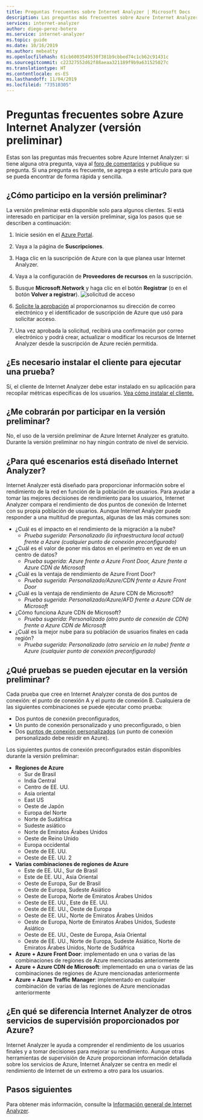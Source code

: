 ```yaml
---
title: Preguntas frecuentes sobre Internet Analyzer | Microsoft Docs
description: Las preguntas más frecuentes sobre Azure Internet Analyzer.
services: internet-analyzer
author: diego-perez-botero
ms.service: internet-analyzer
ms.topic: guide
ms.date: 10/16/2019
ms.author: mebeatty
ms.openlocfilehash: 61cb6003549530f381b9cbbed74c1cb62c91431c
ms.sourcegitcommit: c22327552d62f88aeaa321189f9b9a631525027c
ms.translationtype: HT
ms.contentlocale: es-ES
ms.lasthandoff: 11/04/2019
ms.locfileid: "73510305"
---
```

# <a name="azure-internet-analyzer-faq-preview"></a>Preguntas frecuentes sobre Azure Internet Analyzer (versión preliminar)

Estas son las preguntas más frecuentes sobre Azure Internet Analyzer: si tiene alguna otra pregunta, vaya al [foro de comentarios](https://aka.ms/internetAnalyzerFeedbackForum) y publique su pregunta. Si una pregunta es frecuente, se agrega a este artículo para que se pueda encontrar de forma rápida y sencilla.

## <a name="how-do-i-participate-in-the-preview"></a>¿Cómo participo en la versión preliminar?

La versión preliminar está disponible solo para algunos clientes. Si está interesado en participar en la versión preliminar, siga los pasos que se describen a continuación:

1. Inicie sesión en el [Azure Portal](https://ms.portal.azure.com).
2. Vaya a la página de **Suscripciones**.
3. Haga clic en la suscripción de Azure con la que planea usar Internet Analyzer.
4. Vaya a la configuración de **Proveedores de recursos** en la suscripción.
5. Busque **Microsoft.Network** y haga clic en el botón **Registrar** (o en el botón **Volver a registrar**).
![solicitud de acceso](./media/ia-faq/request-preview-access.png)

6. [Solicite la aprobación](https://aka.ms/internetAnalyzerContact) al proporcionarnos su dirección de correo electrónico y el identificador de suscripción de Azure que usó para solicitar acceso.
7. Una vez aprobada la solicitud, recibirá una confirmación por correo electrónico y podrá crear, actualizar o modificar los recursos de Internet Analyzer desde la suscripción de Azure recién permitida.

## <a name="do-i-need-to-embed-the-client-to-run-a-test"></a>¿Es necesario instalar el cliente para ejecutar una prueba?

Sí, el cliente de Internet Analyzer debe estar instalado en su aplicación para recopilar métricas específicas de los usuarios. [Vea cómo instalar el cliente.](internet-analyzer-embed-client.md) 

## <a name="do-i-get-billed-for-participating-in-the-preview"></a>¿Me cobrarán por participar en la versión preliminar?
No, el uso de la versión preliminar de Azure Internet Analyzer es gratuito. Durante la versión preliminar no hay ningún contrato de nivel de servicio.

## <a name="what-scenarios-is-internet-analyzer-designed-to-address"></a>¿Para qué escenarios está diseñado Internet Analyzer?

Internet Analyzer está diseñado para proporcionar información sobre el rendimiento de la red en función de la población de usuarios. Para ayudar a tomar las mejores decisiones de rendimiento para los usuarios, Internet Analyzer compara el rendimiento de dos puntos de conexión de Internet con su propia población de usuarios. Aunque Internet Analyzer puede responder a una multitud de preguntas, algunas de las más comunes son:

* ¿Cuál es el impacto en el rendimiento de la migración a la nube? 
    * *Prueba sugerida: Personalizado (la infraestructura local actual) frente a Azure (cualquier punto de conexión preconfigurado)*
* ¿Cuál es el valor de poner mis datos en el perímetro en vez de en un centro de datos? 
    *  *Prueba sugerida: Azure frente a Azure Front Door, Azure frente a Azure CDN de Microsoft*
* ¿Cuál es la ventaja de rendimiento de Azure Front Door?
    *  *Prueba sugerida: Personalizado/Azure/CDN frente a Azure Front Door*
* ¿Cuál es la ventaja de rendimiento de Azure CDN de Microsoft? 
    *  *Prueba sugerida: Personalizado/Azure/AFD frente a Azure CDN de Microsoft*
* ¿Cómo funciona Azure CDN de Microsoft? 
    *  *Prueba sugerida: Personalizado (otro punto de conexión de CDN) frente a Azure CDN de Microsoft*
* ¿Cuál es la mejor nube para su población de usuarios finales en cada región? 
    *  *Prueba sugerida: Personalizado (otro servicio en la nube) frente a Azure (cualquier punto de conexión preconfigurado)*

## <a name="which-tests-can-i-run-in-preview"></a>¿Qué pruebas se pueden ejecutar en la versión preliminar?

Cada prueba que cree en Internet Analyzer consta de dos puntos de conexión: el punto de conexión A y el punto de conexión B. Cualquiera de las siguientes combinaciones se puede ejecutar como prueba:  
* Dos puntos de conexión preconfigurados,
* Un punto de conexión personalizado y uno preconfigurado, o bien
* Dos [puntos de conexión personalizados](internet-analyzer-custom-endpoint.md) (un punto de conexión personalizado debe residir en Azure).

Los siguientes puntos de conexión preconfigurados están disponibles durante la versión preliminar:
* **Regiones de Azure**
    * Sur de Brasil
    * India Central
    * Centro de EE. UU.
    * Asia oriental
    * East US
    * Oeste de Japón
    * Europa del Norte
    * Norte de Sudáfrica
    * Sudeste asiático
    * Norte de Emiratos Árabes Unidos
    * Oeste de Reino Unido  
    * Europa occidental
    * Oeste de EE. UU.
    * Oeste de EE. UU. 2
* **Varias combinaciones de regiones de Azure**
    * Este de EE. UU., Sur de Brasil
    * Este de EE. UU., Asia Oriental
    * Oeste de Europa, Sur de Brasil
    * Oeste de Europa, Sudeste Asiático
    * Oeste de Europa, Norte de Emiratos Árabes Unidos
    * Oeste de EE. UU., Este de EE. UU.
    * Oeste de EE. UU., Oeste de Europa
    * Oeste de EE. UU., Norte de Emiratos Árabes Unidos
    * Oeste de Europa, Norte de Emiratos Árabes Unidos, Sudeste Asiático
    * Oeste de EE. UU., Oeste de Europa, Asia Oriental
    * Oeste de EE. UU., Norte de Europa, Sudeste Asiático, Norte de Emiratos Árabes Unidos, Norte de Sudáfrica 
* **Azure + Azure Front Door**: implementado en una o varias de las combinaciones de regiones de Azure mencionadas anteriormente
* **Azure + Azure CDN de Microsoft**: implementado en una o varias de las combinaciones de regiones de Azure mencionadas anteriormente
* **Azure + Azure Traffic Manager**: implementado en cualquier combinación de varias de las regiones de Azure mencionadas anteriormente

## <a name="how-is-internet-analyzer-different-from-other-monitoring-services-provided-by-azure"></a>¿En qué se diferencia Internet Analyzer de otros servicios de supervisión proporcionados por Azure?

Internet Analyzer le ayuda a comprender el rendimiento de los usuarios finales y a tomar decisiones para mejorar su rendimiento. Aunque otras herramientas de supervisión de Azure proporcionan información detallada sobre los servicios de Azure, Internet Analyzer se centra en medir el rendimiento de Internet de un extremo a otro para los usuarios.

## <a name="next-steps"></a>Pasos siguientes

Para obtener más información, consulte la [Información general de Internet Analyzer](internet-analyzer-overview.md).
